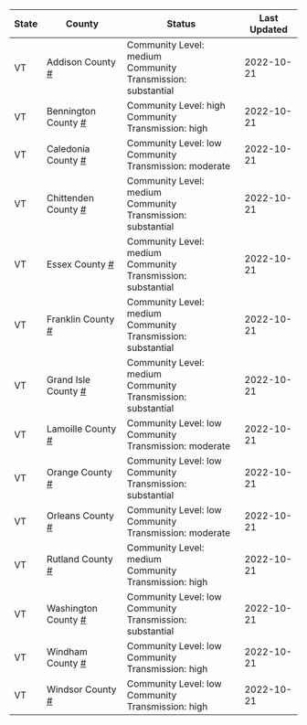 State | County | Status | Last Updated
--- | --- | --- | --- 
VT | Addison County <a href="#addison_county">#</a> | <a name="addison_county"></a>Community Level: medium<br/>Community Transmission: substantial | 2022-10-21
VT | Bennington County <a href="#bennington_county">#</a> | <a name="bennington_county"></a>Community Level: high<br/>Community Transmission: high | 2022-10-21
VT | Caledonia County <a href="#caledonia_county">#</a> | <a name="caledonia_county"></a>Community Level: low<br/>Community Transmission: moderate | 2022-10-21
VT | Chittenden County <a href="#chittenden_county">#</a> | <a name="chittenden_county"></a>Community Level: medium<br/>Community Transmission: substantial | 2022-10-21
VT | Essex County <a href="#essex_county">#</a> | <a name="essex_county"></a>Community Level: medium<br/>Community Transmission: substantial | 2022-10-21
VT | Franklin County <a href="#franklin_county">#</a> | <a name="franklin_county"></a>Community Level: medium<br/>Community Transmission: substantial | 2022-10-21
VT | Grand Isle County <a href="#grand_isle_county">#</a> | <a name="grand_isle_county"></a>Community Level: medium<br/>Community Transmission: substantial | 2022-10-21
VT | Lamoille County <a href="#lamoille_county">#</a> | <a name="lamoille_county"></a>Community Level: low<br/>Community Transmission: moderate | 2022-10-21
VT | Orange County <a href="#orange_county">#</a> | <a name="orange_county"></a>Community Level: low<br/>Community Transmission: substantial | 2022-10-21
VT | Orleans County <a href="#orleans_county">#</a> | <a name="orleans_county"></a>Community Level: low<br/>Community Transmission: moderate | 2022-10-21
VT | Rutland County <a href="#rutland_county">#</a> | <a name="rutland_county"></a>Community Level: medium<br/>Community Transmission: high | 2022-10-21
VT | Washington County <a href="#washington_county">#</a> | <a name="washington_county"></a>Community Level: low<br/>Community Transmission: substantial | 2022-10-21
VT | Windham County <a href="#windham_county">#</a> | <a name="windham_county"></a>Community Level: low<br/>Community Transmission: high | 2022-10-21
VT | Windsor County <a href="#windsor_county">#</a> | <a name="windsor_county"></a>Community Level: low<br/>Community Transmission: high | 2022-10-21
